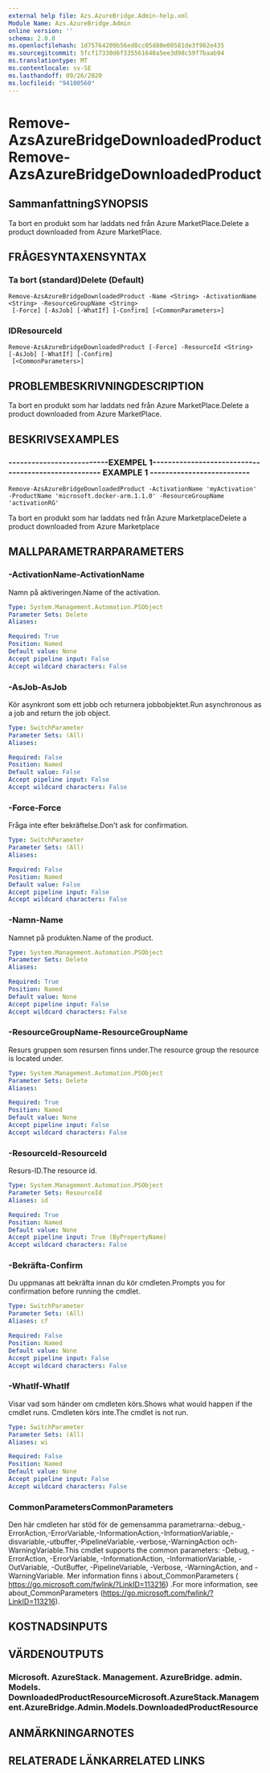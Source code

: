 ```yaml
---
external help file: Azs.AzureBridge.Admin-help.xml
Module Name: Azs.AzureBridge.Admin
online version: ''
schema: 2.0.0
ms.openlocfilehash: 1d75764209b56ed0cc05d80e00581de3f982e435
ms.sourcegitcommit: 5fcf17330d6f335561640a5ee3d98c59f7baab94
ms.translationtype: MT
ms.contentlocale: sv-SE
ms.lasthandoff: 09/26/2020
ms.locfileid: "94100560"
---
```

# <span data-ttu-id="a44d0-101">Remove-AzsAzureBridgeDownloadedProduct</span><span class="sxs-lookup"><span data-stu-id="a44d0-101">Remove-AzsAzureBridgeDownloadedProduct</span></span>

## <span data-ttu-id="a44d0-102">Sammanfattning</span><span class="sxs-lookup"><span data-stu-id="a44d0-102">SYNOPSIS</span></span>
<span data-ttu-id="a44d0-103">Ta bort en produkt som har laddats ned från Azure MarketPlace.</span><span class="sxs-lookup"><span data-stu-id="a44d0-103">Delete a product downloaded from Azure MarketPlace.</span></span>

## <span data-ttu-id="a44d0-104">FRÅGESYNTAXEN</span><span class="sxs-lookup"><span data-stu-id="a44d0-104">SYNTAX</span></span>

### <span data-ttu-id="a44d0-105">Ta bort (standard)</span><span class="sxs-lookup"><span data-stu-id="a44d0-105">Delete (Default)</span></span>
```
Remove-AzsAzureBridgeDownloadedProduct -Name <String> -ActivationName <String> -ResourceGroupName <String>
 [-Force] [-AsJob] [-WhatIf] [-Confirm] [<CommonParameters>]
```

### <span data-ttu-id="a44d0-106">ID</span><span class="sxs-lookup"><span data-stu-id="a44d0-106">ResourceId</span></span>
```
Remove-AzsAzureBridgeDownloadedProduct [-Force] -ResourceId <String> [-AsJob] [-WhatIf] [-Confirm]
 [<CommonParameters>]
```

## <span data-ttu-id="a44d0-107">PROBLEMBESKRIVNING</span><span class="sxs-lookup"><span data-stu-id="a44d0-107">DESCRIPTION</span></span>
<span data-ttu-id="a44d0-108">Ta bort en produkt som har laddats ned från Azure MarketPlace.</span><span class="sxs-lookup"><span data-stu-id="a44d0-108">Delete a product downloaded from Azure MarketPlace.</span></span>

## <span data-ttu-id="a44d0-109">BESKRIVS</span><span class="sxs-lookup"><span data-stu-id="a44d0-109">EXAMPLES</span></span>

### <span data-ttu-id="a44d0-110">--------------------------EXEMPEL 1--------------------------</span><span class="sxs-lookup"><span data-stu-id="a44d0-110">-------------------------- EXAMPLE 1 --------------------------</span></span>
```
Remove-AzsAzureBridgeDownloadedProduct -ActivationName 'myActivation' -ProductName 'microsoft.docker-arm.1.1.0' -ResourceGroupName 'activationRG'
```

<span data-ttu-id="a44d0-111">Ta bort en produkt som har laddats ned från Azure Marketplace</span><span class="sxs-lookup"><span data-stu-id="a44d0-111">Delete a product downloaded from Azure Marketplace</span></span>

## <span data-ttu-id="a44d0-112">MALLPARAMETRAR</span><span class="sxs-lookup"><span data-stu-id="a44d0-112">PARAMETERS</span></span>

### <span data-ttu-id="a44d0-113">-ActivationName</span><span class="sxs-lookup"><span data-stu-id="a44d0-113">-ActivationName</span></span>
<span data-ttu-id="a44d0-114">Namn på aktiveringen.</span><span class="sxs-lookup"><span data-stu-id="a44d0-114">Name of the activation.</span></span>

```yaml
Type: System.Management.Automation.PSObject
Parameter Sets: Delete
Aliases: 

Required: True
Position: Named
Default value: None
Accept pipeline input: False
Accept wildcard characters: False
```

### <span data-ttu-id="a44d0-115">-AsJob</span><span class="sxs-lookup"><span data-stu-id="a44d0-115">-AsJob</span></span>
<span data-ttu-id="a44d0-116">Kör asynkront som ett jobb och returnera jobbobjektet.</span><span class="sxs-lookup"><span data-stu-id="a44d0-116">Run asynchronous as a job and return the job object.</span></span>

```yaml
Type: SwitchParameter
Parameter Sets: (All)
Aliases: 

Required: False
Position: Named
Default value: False
Accept pipeline input: False
Accept wildcard characters: False
```

### <span data-ttu-id="a44d0-117">-Force</span><span class="sxs-lookup"><span data-stu-id="a44d0-117">-Force</span></span>
<span data-ttu-id="a44d0-118">Fråga inte efter bekräftelse.</span><span class="sxs-lookup"><span data-stu-id="a44d0-118">Don't ask for confirmation.</span></span>

```yaml
Type: SwitchParameter
Parameter Sets: (All)
Aliases: 

Required: False
Position: Named
Default value: False
Accept pipeline input: False
Accept wildcard characters: False
```

### <span data-ttu-id="a44d0-119">-Namn</span><span class="sxs-lookup"><span data-stu-id="a44d0-119">-Name</span></span>
<span data-ttu-id="a44d0-120">Namnet på produkten.</span><span class="sxs-lookup"><span data-stu-id="a44d0-120">Name of the product.</span></span>

```yaml
Type: System.Management.Automation.PSObject
Parameter Sets: Delete
Aliases: 

Required: True
Position: Named
Default value: None
Accept pipeline input: False
Accept wildcard characters: False
```

### <span data-ttu-id="a44d0-121">-ResourceGroupName</span><span class="sxs-lookup"><span data-stu-id="a44d0-121">-ResourceGroupName</span></span>
<span data-ttu-id="a44d0-122">Resurs gruppen som resursen finns under.</span><span class="sxs-lookup"><span data-stu-id="a44d0-122">The resource group the resource is located under.</span></span>

```yaml
Type: System.Management.Automation.PSObject
Parameter Sets: Delete
Aliases: 

Required: True
Position: Named
Default value: None
Accept pipeline input: False
Accept wildcard characters: False
```

### <span data-ttu-id="a44d0-123">-ResourceId</span><span class="sxs-lookup"><span data-stu-id="a44d0-123">-ResourceId</span></span>
<span data-ttu-id="a44d0-124">Resurs-ID.</span><span class="sxs-lookup"><span data-stu-id="a44d0-124">The resource id.</span></span>

```yaml
Type: System.Management.Automation.PSObject
Parameter Sets: ResourceId
Aliases: id

Required: True
Position: Named
Default value: None
Accept pipeline input: True (ByPropertyName)
Accept wildcard characters: False
```

### <span data-ttu-id="a44d0-125">-Bekräfta</span><span class="sxs-lookup"><span data-stu-id="a44d0-125">-Confirm</span></span>
<span data-ttu-id="a44d0-126">Du uppmanas att bekräfta innan du kör cmdleten.</span><span class="sxs-lookup"><span data-stu-id="a44d0-126">Prompts you for confirmation before running the cmdlet.</span></span>

```yaml
Type: SwitchParameter
Parameter Sets: (All)
Aliases: cf

Required: False
Position: Named
Default value: None
Accept pipeline input: False
Accept wildcard characters: False
```

### <span data-ttu-id="a44d0-127">-WhatIf</span><span class="sxs-lookup"><span data-stu-id="a44d0-127">-WhatIf</span></span>
<span data-ttu-id="a44d0-128">Visar vad som händer om cmdleten körs.</span><span class="sxs-lookup"><span data-stu-id="a44d0-128">Shows what would happen if the cmdlet runs.</span></span>
<span data-ttu-id="a44d0-129">Cmdleten körs inte.</span><span class="sxs-lookup"><span data-stu-id="a44d0-129">The cmdlet is not run.</span></span>

```yaml
Type: SwitchParameter
Parameter Sets: (All)
Aliases: wi

Required: False
Position: Named
Default value: None
Accept pipeline input: False
Accept wildcard characters: False
```

### <span data-ttu-id="a44d0-130">CommonParameters</span><span class="sxs-lookup"><span data-stu-id="a44d0-130">CommonParameters</span></span>
<span data-ttu-id="a44d0-131">Den här cmdleten har stöd för de gemensamma parametrarna:-debug,-ErrorAction,-ErrorVariable,-InformationAction,-InformationVariable,-disvariable,-utbuffer,-PipelineVariable,-verbose,-WarningAction och-WarningVariable.</span><span class="sxs-lookup"><span data-stu-id="a44d0-131">This cmdlet supports the common parameters: -Debug, -ErrorAction, -ErrorVariable, -InformationAction, -InformationVariable, -OutVariable, -OutBuffer, -PipelineVariable, -Verbose, -WarningAction, and -WarningVariable.</span></span> <span data-ttu-id="a44d0-132">Mer information finns i about_CommonParameters ( https://go.microsoft.com/fwlink/?LinkID=113216) .</span><span class="sxs-lookup"><span data-stu-id="a44d0-132">For more information, see about_CommonParameters (https://go.microsoft.com/fwlink/?LinkID=113216).</span></span>

## <span data-ttu-id="a44d0-133">KOSTNADS</span><span class="sxs-lookup"><span data-stu-id="a44d0-133">INPUTS</span></span>

## <span data-ttu-id="a44d0-134">VÄRDEN</span><span class="sxs-lookup"><span data-stu-id="a44d0-134">OUTPUTS</span></span>

### <span data-ttu-id="a44d0-135">Microsoft. AzureStack. Management. AzureBridge. admin. Models. DownloadedProductResource</span><span class="sxs-lookup"><span data-stu-id="a44d0-135">Microsoft.AzureStack.Management.AzureBridge.Admin.Models.DownloadedProductResource</span></span>

## <span data-ttu-id="a44d0-136">ANMÄRKNINGAR</span><span class="sxs-lookup"><span data-stu-id="a44d0-136">NOTES</span></span>

## <span data-ttu-id="a44d0-137">RELATERADE LÄNKAR</span><span class="sxs-lookup"><span data-stu-id="a44d0-137">RELATED LINKS</span></span>

